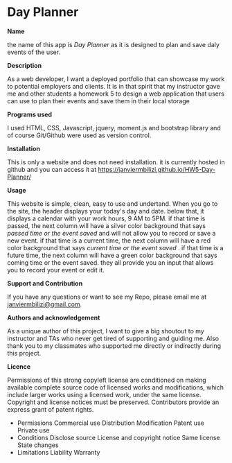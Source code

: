 # Day Planner

<strong> Name </strong>

the name of this app is <i>Day Planner</i> as it is designed to plan and save daly events of the user.

<strong>Description</strong>

As a web developer, I want a deployed portfolio that can showcase my work to potential employers and clients. It is in that spirit that my instructor gave me and other students a homework 5 to design a web application that users can use to plan their events and save them in their local storage

<strong>Programs used</strong>

I used HTML, CSS, Javascript, jquery, moment.js and bootstrap library and of course Git/Github were used as version control.

<strong>Installation</strong>

This is only a website and does not need installation. it is currently hosted in github and you can access it at https://janviermbilizi.github.io/HW5-Day-Planner/

<strong>Usage</strong>

This website is simple, clean, easy to use and undertand. When you go to the site, the header displays your today's day and date. below that, it displays a calendar with your work hours, 9 AM to 5PM. if that time is passed, the next column will have a silver color background that says <i> passed time or the event saved</i> and will not allow you to record or save a new event. if that time is a current time, the next column will have a red color background that says <i>current time or the event saved</i> . if that time is a future time, the next column will have a green color background that says coming time or the event saved. they all provide you an input that allows you to record your event or edit it.

<strong>Support and Contribution</strong>

If you have any questions or want to see my Repo, please email me at janviermbilizi@gmail.com.

<strong>Authors and acknowledgement</strong>

As a unique author of this project, I want to give a big shoutout to my instructor and TAs who never get tired of supporting and guiding me. Also thank you to my classmates who supported me directly or indirectly during this project.

<strong>Licence</strong>

Permissions of this strong copyleft license are conditioned on making available complete source code of licensed works and modifications, which include larger works using a licensed work, under the same license. Copyright and license notices must be preserved. Contributors provide an express grant of patent rights.

- Permissions Commercial use Distribution Modification Patent use Private use
- Conditions Disclose source License and copyright notice Same license State changes
- Limitations Liability Warranty
